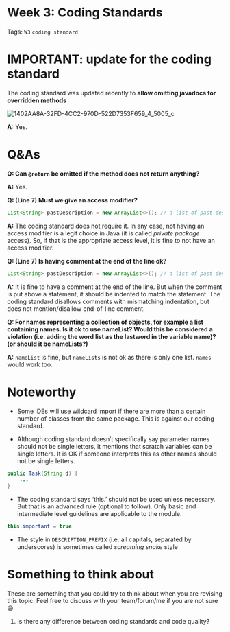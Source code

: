 # Week 3: Coding Standards

Tags: `W3` `coding standard`

# IMPORTANT: update for the coding standard
The coding standard was updated recently to **allow omitting javadocs for overridden methods**

![1402AA8A-32FD-4CC2-970D-522D7353F659_4_5005_c](https://github.com/Punpun1643/ay2324s1-cs2103t-tutorial-materials/assets/60144099/27034c00-48f9-4c50-9764-25e0ea3c62f4)



**A:** Yes.


# Q&As

**Q: Can `@return` be omitted if the method does not return anything?**

**A:** Yes.

**Q: (Line 7) Must we give an access modifier?**  

```java
List<String> pastDescription = new ArrayList<>(); // a list of past descriptions
```

**A:** The coding standard does not require it. In any case, not having an access modifier is a legit choice in Java (it is called *private package* access). So, if that is the appropriate access level, it is fine to not have an access modifier. 

**Q: (Line 7) Is having comment at the end of the line ok?**

```java
List<String> pastDescription = new ArrayList<>(); // a list of past descriptions
```

**A:** It is fine to have a comment at the end of the line. But when the comment is put above a statement, it should be indented to match the statement. The coding standard disallows comments with mismatching indentation, but does not mention/disallow end-of-line comment. 

**Q: For names representing a collection of objects, for example a list containing names. Is it ok to use nameList? Would this be considered a violation (i.e. adding the word list as the lastword in the variable name)? (or should it be nameLists?)**

**A:** `nameList` is fine, but `nameLists` is not ok as there is only one list. `names` would work too.

# Noteworthy

- Some IDEs will use wildcard import if there are more than a certain number of classes from the same package. This is against our coding standard.

- Although coding standard doesn’t specifically say parameter names should not be single letters, it mentions that scratch variables can be single letters. It is OK if someone interprets this as other names should not be single letters.
 
```java
public Task(String d) {
    ...
}
``` 

- The coding standard says ‘this.’ should not be used unless necessary. But that is an advanced rule (optional to follow). Only basic and intermediate level guidelines are applicable to the module.
    
```java
this.important = true
```
    
- The style in `DESCRIPTION_PREFIX` (i.e. all capitals, separated by underscores) is sometimes called *screaming snake* style

# Something to think about

These are something that you could try to think about when you are revising this topic. Feel free to discuss with your team/forum/me if you are not sure 😄

1. Is there any difference between coding standards and code quality?
